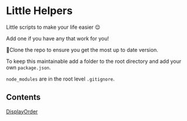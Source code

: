 # Little Helpers 

Little scripts to make your life easier 😌

Add one if you have any that work for you!

📝Clone the repo to ensure you get the most up to date version.

To keep this maintainable add a folder to the root directory and add your own `package.json`. 

`node_modules` are in the root level `.gitignore`.

## Contents

[DisplayOrder](https://github.com/josephclander/little-helpers/tree/main/DisplayOrder)
